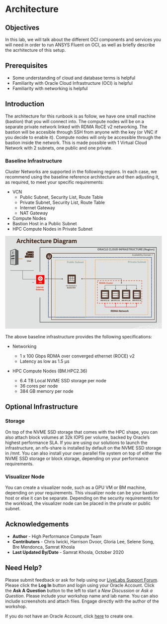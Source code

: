 # Architecture

## Objectives

In this lab, we will talk about the different OCI components and services you will need in order to run ANSYS Fluent on OCI, as well as briefly describe the acrhitecture of this setup. 

## Prerequisites

* Some understanding of cloud and database terms is helpful
* Familiarity with Oracle Cloud Infrastructure (OCI) is helpful
* Familiarity with networking is helpful

## Introduction

The architecture for this runbook is as follow, we have one small machine (bastion) that you will connect into. The compute nodes will be on a separate private network linked with RDMA RoCE v2 networking. The bastion will be accesible through SSH from anyone with the key (or VNC if you decide to enable it). Compute nodes will only be accessible through the bastion inside the network. This is made possible with 1 Virtual Cloud Network with 2 subnets, one public and one private.

### Baseline Infrastructure

Cluster Networks are supported in the following regions. In each case, we recommend using the baseline reference architecture and then adjusting it, as required, to meet your specific requirements:

* VCN
    * Public Subnet, Security List, Route Table
    * Private Subnet, Security List, Route Table
    * Internet Gateway
    * NAT Gateway
* Compute Nodes
* Bastion Host in a Public Subnet
* HPC Compute Nodes in Private Subnet


![](images/arch.png " ")

The above baseline infrastructure provides the following specifications:

* Networking
    * 1 x 100 Gbps RDMA over converged ethernet (ROCE) v2
    * Latency as low as 1.5 µs

* HPC Compute Nodes (BM.HPC2.36)
    * 6.4 TB Local NVME SSD storage per node
    * 36 cores per node
    * 384 GB memory per node

## Optional Infrastructure

### **Storage** ###

On top of the NVME SSD storage that comes with the HPC shape, you can also attach block volumes at 32k IOPS per volume, backed by Oracle’s highest performance SLA. If you are using our solutions to launch the infrastructure, an nfs-share is installed by default on the NVME SSD storage in /mnt. You can also install your own parallel file system on top of either the NVME SSD storage or block storage, depending on your performance requirements.

### **Visualizer Node** ###

You can create a visualizer node, such as a GPU VM or BM machine, depending on your requirements. This visualizer node can be your bastion host or else it can be separate. Depending on the security requirements for the workload, the visualizer node can be placed in the private or public subnet.

## Acknowledgements

* **Author** - High Performance Compute Team
* **Contributors** -  Chris Iwicki, Harrison Dvoor, Gloria Lee, Selene Song, Bre Mendonca, Samrat Khosla
* **Last Updated By/Date** - Samrat Khosla, October 2020

## Need Help?
Please submit feedback or ask for help using our [LiveLabs Support Forum](https://community.oracle.com/tech/developers/categories/high-performance-computing-hpc). Please click the **Log In** button and login using your Oracle Account. Click the **Ask A Question** button to the left to start a *New Discussion* or *Ask a Question*.  Please include your workshop name and lab name. You can also include screenshots and attach files. Engage directly with the author of the workshop.

If you do not have an Oracle Account, click [here](https://profile.oracle.com/myprofile/account/create-account.jspx) to create one.